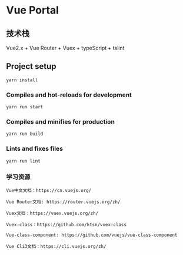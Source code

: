 # Vue Portal

## 技术栈
Vue2.x + Vue Router + Vuex + typeScript + tslint

## Project setup
```
yarn install
```

### Compiles and hot-reloads for development
```
yarn run start
```

### Compiles and minifies for production
```
yarn run build
```

### Lints and fixes files
```
yarn run lint
```

### 学习资源
```
Vue中文文档：https://cn.vuejs.org/

Vue Router文档: https://router.vuejs.org/zh/

Vuex文档：https://vuex.vuejs.org/zh/

Vuex-class：https://github.com/ktsn/vuex-class

Vue-class-component: https://github.com/vuejs/vue-class-component

Vue Cli3文档：https://cli.vuejs.org/zh/
```
